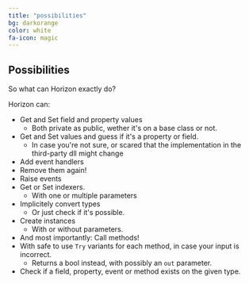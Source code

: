 ```yaml
---
title: "possibilities"
bg: darkorange
color: white
fa-icon: magic
---
```


## Possibilities

So what can Horizon exactly do?

Horizon can:
- Get and Set field and property values
  - Both private as public, wether it's on a base class or not.
- Get and Set values and guess if it's a property or field.
  - In case you're not sure, or scared that the implementation in the third-party dll might change
- Add event handlers
- Remove them again!
- Raise events
- Get or Set indexers.
  - With one or multiple parameters
- Implicitely convert types
  - Or just check if it's possible.
- Create instances
  - With or without parameters.
- And most importantly: Call methods!
- With safe to use `Try` variants for each method, in case your input is incorrect. 
  - Returns a bool instead, with possibly an `out` parameter.
- Check if a field, property, event or method exists on the given type.
